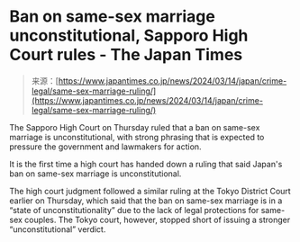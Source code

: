 <!--yml
category: 未分类
date: 2024-05-27 14:55:45
-->

# Ban on same-sex marriage unconstitutional, Sapporo High Court rules - The Japan Times

> 来源：[https://www.japantimes.co.jp/news/2024/03/14/japan/crime-legal/same-sex-marriage-ruling/](https://www.japantimes.co.jp/news/2024/03/14/japan/crime-legal/same-sex-marriage-ruling/)

The Sapporo High Court on Thursday ruled that a ban on same-sex marriage is unconstitutional, with strong phrasing that is expected to pressure the government and lawmakers for action.

It is the first time a high court has handed down a ruling that said Japan's ban on same-sex marriage is unconstitutional.

The high court judgment followed a similar ruling at the Tokyo District Court earlier on Thursday, which said that the ban on same-sex marriage is in a “state of unconstitutionality” due to the lack of legal protections for same-sex couples. The Tokyo court, however, stopped short of issuing a stronger “unconstitutional” verdict.